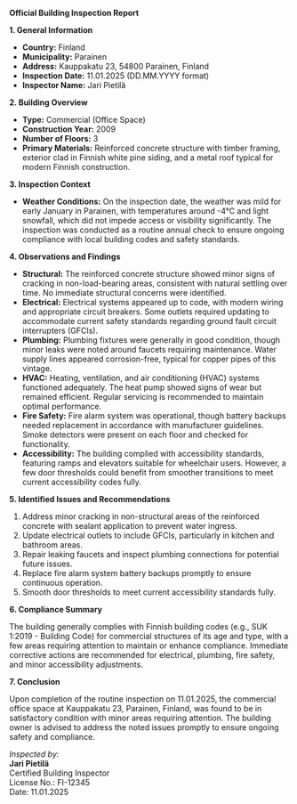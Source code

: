 **Official Building Inspection Report**

**1. General Information**

- **Country:** Finland
- **Municipality:** Parainen
- **Address:** Kauppakatu 23, 54800 Parainen, Finland
- **Inspection Date:** 11.01.2025 (DD.MM.YYYY format)
- **Inspector Name:** Jari Pietilä

**2. Building Overview**

- **Type:** Commercial (Office Space)
- **Construction Year:** 2009
- **Number of Floors:** 3
- **Primary Materials:** Reinforced concrete structure with timber framing, exterior clad in Finnish white pine siding, and a metal roof typical for modern Finnish construction.

**3. Inspection Context**

- **Weather Conditions:** On the inspection date, the weather was mild for early January in Parainen, with temperatures around -4°C and light snowfall, which did not impede access or visibility significantly. The inspection was conducted as a routine annual check to ensure ongoing compliance with local building codes and safety standards.

**4. Observations and Findings**

- **Structural:** The reinforced concrete structure showed minor signs of cracking in non-load-bearing areas, consistent with natural settling over time. No immediate structural concerns were identified.
- **Electrical:** Electrical systems appeared up to code, with modern wiring and appropriate circuit breakers. Some outlets required updating to accommodate current safety standards regarding ground fault circuit interrupters (GFCIs).
- **Plumbing:** Plumbing fixtures were generally in good condition, though minor leaks were noted around faucets requiring maintenance. Water supply lines appeared corrosion-free, typical for copper pipes of this vintage.
- **HVAC:** Heating, ventilation, and air conditioning (HVAC) systems functioned adequately. The heat pump showed signs of wear but remained efficient. Regular servicing is recommended to maintain optimal performance.
- **Fire Safety:** Fire alarm system was operational, though battery backups needed replacement in accordance with manufacturer guidelines. Smoke detectors were present on each floor and checked for functionality.
- **Accessibility:** The building complied with accessibility standards, featuring ramps and elevators suitable for wheelchair users. However, a few door thresholds could benefit from smoother transitions to meet current accessibility codes fully.

**5. Identified Issues and Recommendations**

1. Address minor cracking in non-structural areas of the reinforced concrete with sealant application to prevent water ingress.
2. Update electrical outlets to include GFCIs, particularly in kitchen and bathroom areas.
3. Repair leaking faucets and inspect plumbing connections for potential future issues.
4. Replace fire alarm system battery backups promptly to ensure continuous operation.
5. Smooth door thresholds to meet current accessibility standards fully.

**6. Compliance Summary**

The building generally complies with Finnish building codes (e.g., SUK 1:2019 - Building Code) for commercial structures of its age and type, with a few areas requiring attention to maintain or enhance compliance. Immediate corrective actions are recommended for electrical, plumbing, fire safety, and minor accessibility adjustments.

**7. Conclusion**

Upon completion of the routine inspection on 11.01.2025, the commercial office space at Kauppakatu 23, Parainen, Finland, was found to be in satisfactory condition with minor areas requiring attention. The building owner is advised to address the noted issues promptly to ensure ongoing safety and compliance.

_Inspected by:_  
**Jari Pietilä**  
Certified Building Inspector  
License No.: FI-12345  
Date: 11.01.2025